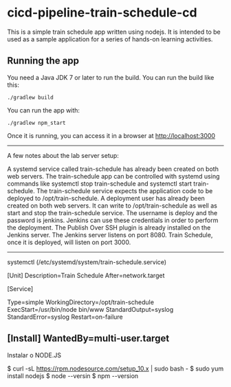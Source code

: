 # cicd-pipeline-train-schedule-cd

This is a simple train schedule app written using nodejs. It is intended to be used as a sample application for a series of hands-on learning activities.

## Running the app

You need a Java JDK 7 or later to run the build. You can run the build like this:

    ./gradlew build

You can run the app with:

    ./gradlew npm_start

Once it is running, you can access it in a browser at [http://localhost:3000](http://localhost:3000)

---------------
A few notes about the lab server setup:

A systemd service called train-schedule has already been created on both web servers. 
The train-schedule app can be controlled with systemd using commands like systemctl stop train-schedule and systemctl start train-schedule.
The train-schedule service expects the application code to be deployed to /opt/train-schedule.
A deployment user has already been created on both web servers. It can write to /opt/train-schedule as well as start and stop the train-schedule service. 
The username is deploy and the password is jenkins. Jenkins can use these credentials in order to perform the deployment.
The Publish Over SSH plugin is already installed on the Jenkins server.
The Jenkins server listens on port 8080. Train Schedule, once it is deployed, will listen on port 3000.

---------------------
systemctl (/etc/systemd/system/train-schedule.service)

[Unit]
Description=Train Schedule
After=network.target

[Service]

Type=simple
WorkingDirectory=/opt/train-schedule
ExecStart=/usr/bin/node bin/www
StandardOutput=syslog
StandardError=syslog
Restart=on-failure

[Install]
WantedBy=multi-user.target
------------------------------------------
Instalar o NODE.JS

$ curl -sL https://rpm.nodesource.com/setup_10.x | sudo bash -
$ sudo yum install nodejs
$ node --versin
$ npm --version

